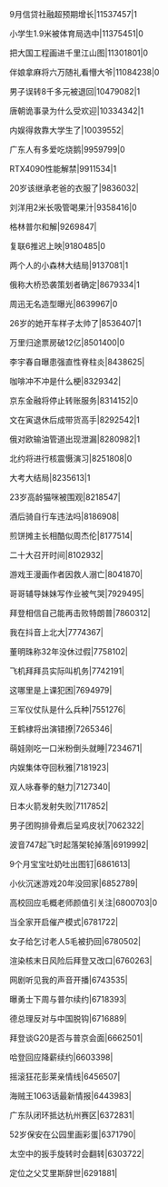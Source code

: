 9月信贷社融超预期增长|11537457|1

小学生1.9米被体育局选中|11375451|0

把大国工程画进千里江山图|11301801|0

伴娘拿麻将六万随礼看懵大爷|11084238|0

男子误转8千多元被退回|10479082|1

唐朝诡事录为什么受欢迎|10334342|1

内娱得救靠大学生了|10039552|

广东人有多爱吃烧鹅|9959799|0

RTX4090性能解禁|9911534|1

20岁该继承老爸的衣服了|9836032|

刘洋用2米长吸管喝果汁|9358416|0

格林普尔和解|9269847|

复联6推迟上映|9180485|0

两个人的小森林大结局|9137081|1

俄称大桥恐袭策划者确定|8679334|1

周迅无名造型曝光|8639967|0

26岁的她开车样子太帅了|8536407|1

万里归途票房破12亿|8501400|0

李宇春自曝患强直性脊柱炎|8438625|

咖啡冲不冲是什么梗|8329342|

京东金融将停止转账服务|8314152|0

文在寅退休后成带货高手|8292542|1

俄对欧输油管道出现泄漏|8280982|1

北约将进行核震慑演习|8251808|0

大考大结局|8235613|1

23岁高龄猫咪被围观|8218547|

酒后骑自行车违法吗|8186908|

煎饼摊主长相酷似周杰伦|8177514|

二十大召开时间|8102932|

游戏王漫画作者因救人溺亡|8041870|

哥哥辅导妹妹写作业被气哭|7929495|

拜登相信自己能再击败特朗普|7860312|

我在抖音上北大|7774367|

董明珠称32年没休过假|7758102|

飞机拜拜员实际叫机务|7742191|

这哪里是上课犯困|7694979|

三军仪仗队是什么兵种|7551276|

王鹤棣将出演错撩|7265346|

萌娃刚吃一口米粉倒头就睡|7234671|

内娱集体夺回秋雅|7181923|

双人咏春拳的魅力|7127340|

日本火箭发射失败|7117852|

男子团购排骨煮后呈鸡皮状|7062322|

波音747起飞时起落架轮掉落|6919992|

9个月宝宝吐奶吐出图钉|6861613|

小伙沉迷游戏20年没回家|6852789|

高校回应毛概老师颜值引关注|6800703|0

当全家开启催产模式|6781722|

女子给乞讨老人5毛被扔回|6780502|

渲染核末日风险后拜登又改口|6760263|

网剧听见我的声音开播|6743535|

曝勇士下周与普尔续约|6718393|

德总理反对与中国脱钩|6716889|

拜登谈G20是否与普京会面|6662501|

哈登回应降薪续约|6603398|

摇滚狂花彭莱亲情线|6456507|

海贼王1063话最新情报|6443983|

广东队闭环抵达杭州赛区|6372831|

52岁保安在公园里画彩蛋|6371790|

太空中的扳手旋转时会翻转|6303722|

定位之父艾里斯辞世|6291881|

